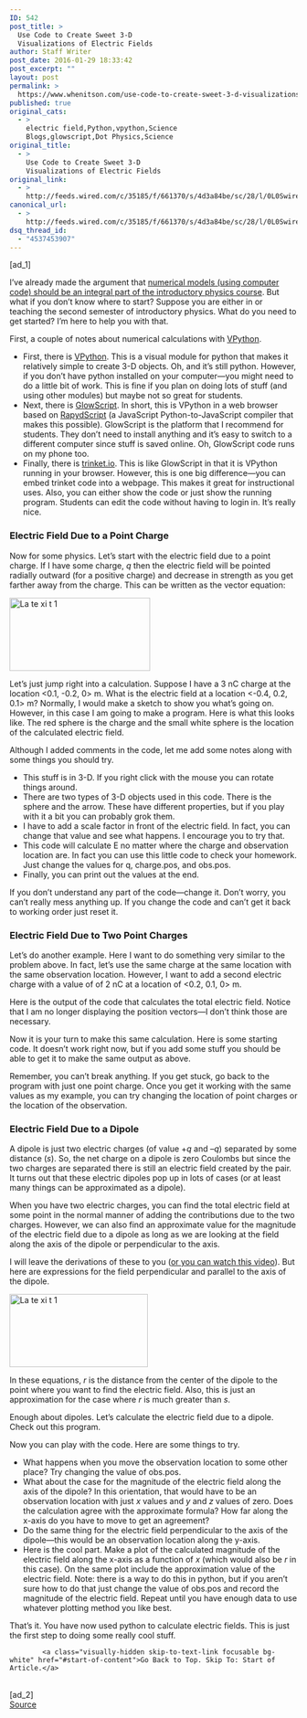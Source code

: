 ```yaml
---
ID: 542
post_title: >
  Use Code to Create Sweet 3-D
  Visualizations of Electric Fields
author: Staff Writer
post_date: 2016-01-29 18:33:42
post_excerpt: ""
layout: post
permalink: >
  https://www.whenitson.com/use-code-to-create-sweet-3-d-visualizations-of-electric-fields/
published: true
original_cats:
  - >
    electric field,Python,vpython,Science
    Blogs,glowscript,Dot Physics,Science
original_title:
  - >
    Use Code to Create Sweet 3-D
    Visualizations of Electric Fields
original_link:
  - >
    http://feeds.wired.com/c/35185/f/661370/s/4d3a84be/sc/28/l/0L0Swired0N0C20A160C0A10Cuse0Ecode0Eto0Ecreate0Esweet0E30Ed0Evisualizations0Eof0Eelectric0Efields0C/story01.htm
canonical_url:
  - >
    http://feeds.wired.com/c/35185/f/661370/s/4d3a84be/sc/28/l/0L0Swired0N0C20A160C0A10Cuse0Ecode0Eto0Ecreate0Esweet0E30Ed0Evisualizations0Eof0Eelectric0Efields0C/story01.htm
dsq_thread_id:
  - "4537453907"
---
```

 [ad_1]
<br><div id=""><p>I’ve already made the argument that <a href="http://www.wired.com/2015/08/coding-physics-course/">numerical models (using computer code) should be an integral part of the introductory physics course</a>. But what if you don’t know where to start? Suppose you are either in or teaching the second semester of introductory physics. What do you need to get started? I’m here to help you with that.</p>
<p>First, a couple of notes about numerical calculations with <a href="http://www.vpython.org">VPython</a>.</p>
<ul><li>First, there is <a href="http://www.vpython.org">VPython</a>. This is a visual module for python that makes it relatively simple to create 3-D objects. Oh, and it’s still python. However, if you don’t have python installed on your computer—you might need to do a little bit of work. This is fine if you plan on doing lots of stuff (and using other modules) but maybe not so great for students.</li>
<li>Next, there is <a href="http://www.glowscript.org">GlowScript</a>. In short, this is VPython in a web browser based on <a href="http://rapydscript.pyjeon.com/">RapydScript</a> (a JavaScript Python-to-JavaScript compiler that makes this possible). GlowScript is the platform that I recommend for students. They don’t need to install anything and it’s easy to switch to a different computer since stuff is saved online. Oh, GlowScript code runs on my phone too.</li>
<li>Finally, there is <a href="http://trinket.io">trinket.io</a>. This is like GlowScript in that it is VPython running in your browser. However, this is one big difference—you can embed trinket code into a webpage. This makes it great for instructional uses. Also, you can either show the code or just show the running program. Students can edit the code without having to login in. It’s really nice.</li>
</ul><h3>Electric Field Due to a Point Charge</h3>
<p>Now for some physics. Let’s start with the electric field due to a point charge. If I have some charge, <em>q</em> then the electric field will be pointed radially outward (for a positive charge) and decrease in strength as you get farther away from the charge. This can be written as the vector equation:</p>
<p><img class="aligncenter" src="http://www.whenitson.com/wp-content/uploads/2016/01/Use-Code-to-Create-Sweet-3-D-Visualizations-of-Electric-Fields.jpg" alt="La te xi t 1" width="246" height="128"/></p>
<p>Let’s just jump right into a calculation. Suppose I have a 3 nC charge at the location &lt;0.1, -0.2, 0&gt; m. What is the electric field at a location &lt;-0.4, 0.2, 0.1&gt; m? Normally, I would make a sketch to show you what’s going on. However, in this case I am going to make a program. Here is what this looks like. The red sphere is the charge and the small white sphere is the location of the calculated electric field.</p>

<p>Although I added comments in the code, let me add some notes along with some things you should try.</p>
<ul><li>This stuff is in 3-D. If you right click with the mouse you can rotate things around.</li>
<li>There are two types of 3-D objects used in this code. There is the sphere and the arrow. These have different properties, but if you play with it a bit you can probably grok them.</li>
<li>I have to add a scale factor in front of the electric field. In fact, you can change that value and see what happens. I encourage you to try that.</li>
<li>This code will calculate E no matter where the charge and observation location are. In fact you can use this little code to check your homework. Just change the values for q, charge.pos, and obs.pos.</li>
<li>Finally, you can print out the values at the end.</li>
</ul><p>If you don’t understand any part of the code—change it. Don’t worry, you can’t really mess anything up. If you change the code and can’t get it back to working order just reset it.</p>
<h3>Electric Field Due to Two Point Charges</h3>
<p>Let’s do another example. Here I want to do something very similar to the problem above. In fact, let’s use the same charge at the same location with the same observation location. However, I want to add a second electric charge with a value of of 2 nC at a location of &lt;0.2, 0.1, 0&gt; m.</p>
<p>Here is the output of the code that calculates the total electric field. Notice that I am no longer displaying the position vectors—I don’t think those are necessary.</p>

<p>Now it is your turn to make this same calculation. Here is some starting code. It doesn’t work right now, but if you add some stuff you should be able to get it to make the same output as above.</p>

<p>Remember, you can’t break anything. If you get stuck, go back to the program with just one point charge. Once you get it working with the same values as my example, you can try changing the location of point charges or the location of the observation.</p>
<h3>Electric Field Due to a Dipole</h3>
<p>A dipole is just two electric charges (of value +<em>q</em> and –<em>q</em>) separated by some distance (<em>s</em>). So, the net charge on a dipole is zero Coulombs but since the two charges are separated there is still an electric field created by the pair. It turns out that these electric dipoles pop up in lots of cases (or at least many things can be approximated as a dipole).</p>
<p>When you have two electric charges, you can find the total electric field at some point in the normal manner of adding the contributions due to the two charges. However, we can also find an approximate value for the magnitude of the electric field due to a dipole as long as we are looking at the field along the axis of the dipole or perpendicular to the axis.</p>
<p>I will leave the derivations of these to you (<a href="https://www.youtube.com/watch?v=h0wjy5qXtxc">or you can watch this video</a>). But here are expressions for the field perpendicular and parallel to the axis of the dipole.</p>
<p><img class="aligncenter" src="http://www.whenitson.com/wp-content/uploads/2016/01/1454092422_210_Use-Code-to-Create-Sweet-3-D-Visualizations-of-Electric-Fields.jpg" alt="La te xi t 1" width="242" height="128"/></p>
<p>In these equations, <em>r</em> is the distance from the center of the dipole to the point where you want to find the electric field. Also, this is just an approximation for the case where <em>r</em> is much greater than <em>s</em>.</p>
<p>Enough about dipoles. Let’s calculate the electric field due to a dipole. Check out this program.</p>

<p>Now you can play with the code. Here are some things to try.</p>
<ul><li>What happens when you move the observation location to some other place? Try changing the value of obs.pos.</li>
<li>What about the case for the magnitude of the electric field along the axis of the dipole? In this orientation, that would have to be an observation location with just <em>x</em> values and <em>y</em> and <em>z</em> values of zero. Does the calculation agree with the approximate formula? How far along the x-axis do you have to move to get an agreement?</li>
<li>Do the same thing for the electric field perpendicular to the axis of the dipole—this would be an observation location along the y-axis.</li>
<li>Here is the cool part. Make a plot of the calculated magnitude of the electric field along the x-axis as a function of <em>x</em> (which would also be <em>r</em> in this case). On the same plot include the approximation value of the electric field. Note: there is a way to do this in python, but if you aren’t sure how to do that just change the value of obs.pos and record the magnitude of the electric field. Repeat until you have enough data to use whatever plotting method you like best.</li>
</ul><p>That’s it. You have now used python to calculate electric fields. This is just the first step to doing some really cool stuff.</p>

			<a class="visually-hidden skip-to-text-link focusable bg-white" href="#start-of-content">Go Back to Top. Skip To: Start of Article.</a>

			
</div>
<br>[ad_2]
<br><a href="http://feeds.wired.com/c/35185/f/661370/s/4d3a84be/sc/28/l/0L0Swired0N0C20A160C0A10Cuse0Ecode0Eto0Ecreate0Esweet0E30Ed0Evisualizations0Eof0Eelectric0Efields0C/story01.htm">Source </a>
